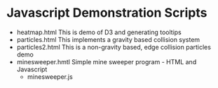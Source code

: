 # Javascript Demonstration Scripts

- heatmap.html        This is demo of D3 and generating tooltips
- particles.html      This implements a gravity based collision system
- particles2.html     This is a non-gravity based, edge collision particles demo
- minesweeper.hmtl    Simple mine sweeper program - HTML and Javascript
  - minesweeper.js
